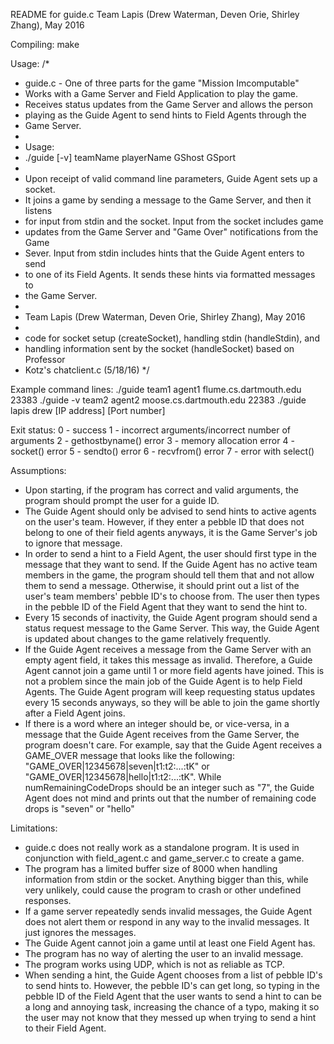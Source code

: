 README for guide.c
Team Lapis (Drew Waterman, Deven Orie, Shirley Zhang), May 2016

Compiling:
	make


Usage:
/*
* guide.c - One of three parts for the game "Mission Imcomputable"
* Works with a Game Server and Field Application to play the game.
* Receives status updates from the Game Server and allows the person
* playing as the Guide Agent to send hints to Field Agents through the
* Game Server.
*
* Usage:
*    ./guide [-v] teamName playerName GShost GSport
*
* Upon receipt of valid command line parameters, Guide Agent sets up a socket.
* It joins a game by sending a message to the Game Server, and then it listens
* for input from stdin and the socket. Input from the socket includes game
* updates from the Game Server and "Game Over" notifications from the Game
* Sever. Input from stdin includes hints that the Guide Agent enters to send
* to one of its Field Agents. It sends these hints via formatted messages to
* the Game Server.
*
* Team Lapis (Drew Waterman, Deven Orie, Shirley Zhang), May 2016
*
* code for socket setup (createSocket), handling stdin (handleStdin), and
* handling information sent by the socket (handleSocket) based on Professor
* Kotz's chatclient.c (5/18/16)
*/


Example command lines:
	./guide team1 agent1 flume.cs.dartmouth.edu 23383
	./guide -v team2 agent2 moose.cs.dartmouth.edu 22383
	./guide lapis drew [IP address] [Port number]


Exit status:
  0 - success
  1 - incorrect arguments/incorrect number of arguments
  2 - gethostbyname() error
  3 - memory allocation error
  4 - socket() error
  5 - sendto() error
  6 - recvfrom() error
  7 - error with select()



Assumptions:
- Upon starting, if the program has correct and valid arguments, the program
  should prompt the user for a guide ID.
- The Guide Agent should only be advised to send hints to active agents on the
  user's team. However, if they enter a pebble ID that does not belong to one
  of their field agents anyways, it is the Game Server's job to ignore that
  message.
- In order to send a hint to a Field Agent, the user should first type in the
  message that they want to send. If the Guide Agent has no active team members
  in the game, the program should tell them that and not allow them to send a
  message. Otherwise, it should print out a list of the user's team members'
  pebble ID's to choose from. The user then types in the pebble ID of the Field
  Agent that they want to send the hint to.
- Every 15 seconds of inactivity, the Guide Agent program should send a status
  request message to the Game Server. This way, the Guide Agent is updated
  about changes to the game relatively frequently.
- If the Guide Agent receives a message from the Game Server with an empty
  agent field, it takes this message as invalid. Therefore, a Guide Agent
  cannot join a game until 1 or more field agents have joined. This is not a
  problem since the main job of the Guide Agent is to help Field Agents. The
  Guide Agent program will keep requesting status updates every 15 seconds
  anyways, so they will be able to join the game shortly after a Field Agent
  joins.
- If there is a word where an integer should be, or vice-versa, in a message
  that the Guide Agent receives from the Game Server, the program doesn't care.
  For example, say that the Guide Agent receives a GAME_OVER message that looks
  like the following:
  "GAME_OVER|12345678|seven|t1:t2:...:tK" or
  "GAME_OVER|12345678|hello|t1:t2:...:tK".
  While numRemainingCodeDrops should be an integer such as "7", the Guide Agent
  does not mind and prints out that the number of remaining code drops is
  "seven" or "hello"



Limitations:
- guide.c does not really work as a standalone program. It is used in
  conjunction with field_agent.c and game_server.c to create a game.
- The program has a limited buffer size of 8000 when handling information from
  stdin or the socket. Anything bigger than this, while very unlikely, could
  cause the program to crash or other undefined responses.
- If a game server repeatedly sends invalid messages, the Guide Agent does not
  alert them or respond in any way to the invalid messages. It just ignores the
  messages.
- The Guide Agent cannot join a game until at least one Field Agent has.
- The program has no way of alerting the user to an invalid message.
- The program works using UDP, which is not as reliable as TCP.
- When sending a hint, the Guide Agent chooses from a list of pebble ID's to send hints
  to. However, the pebble ID's can get long, so typing in the pebble ID of the Field
  Agent that the user wants to send a hint to can be a long and annoying task, increasing
  the chance of a typo, making it so the user may not know that they messed up when
  trying to send a hint to their Field Agent.